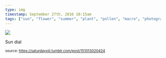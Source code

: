 ```yaml
---
type: img
timestamp: September 27th, 2016 10:15am
tags: ["sun", "flower", "summer", "plant", "pollen", "macro", "photography"]
---
```

<img src="https://saturdayxiii.github.io/media/151013020424.jpg"/>

Sun dial
 
  
<small>source: https://saturdayxiii.tumblr.com/post/151013020424</small>